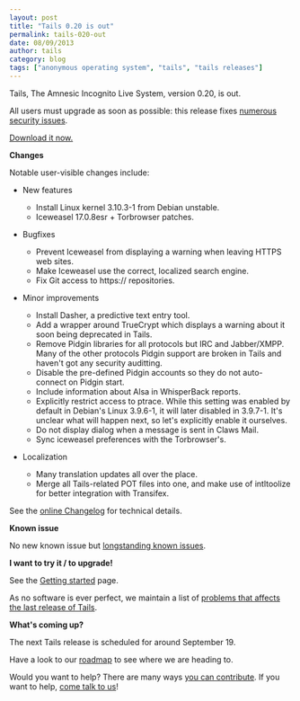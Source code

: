 ```yaml
---
layout: post
title: "Tails 0.20 is out"
permalink: tails-020-out
date: 08/09/2013
author: tails
category: blog
tags: ["anonymous operating system", "tails", "tails releases"]
---
```


Tails, The Amnesic Incognito Live System, version 0.20, is out.

All users must upgrade as soon as possible: this release fixes [numerous security issues](https://tails.boum.org/security/Numerous_security_holes_in_0.19/).

[Download it now.](https://tails.boum.org/download/)

**Changes**

Notable user-visible changes include:

- New features
  - Install Linux kernel 3.10.3-1 from Debian unstable.
  - Iceweasel 17.0.8esr + Torbrowser patches.

- Bugfixes
  - Prevent Iceweasel from displaying a warning when leaving HTTPS web sites.
  - Make Iceweasel use the correct, localized search engine.
  - Fix Git access to https:// repositories.

- Minor improvements
  - Install Dasher, a predictive text entry tool.
  - Add a wrapper around TrueCrypt which displays a warning about it soon being deprecated in Tails.
  - Remove Pidgin libraries for all protocols but IRC and Jabber/XMPP. Many of the other protocols Pidgin support are broken in Tails and haven't got any security auditting.
  - Disable the pre-defined Pidgin accounts so they do not auto-connect on Pidgin start.
  - Include information about Alsa in WhisperBack reports.
  - Explicitly restrict access to ptrace. While this setting was enabled by default in Debian's Linux 3.9.6-1, it will later disabled in 3.9.7-1. It's unclear what will happen next, so let's explicitly enable it ourselves.
  - Do not display dialog when a message is sent in Claws Mail.
  - Sync iceweasel preferences with the Torbrowser's.

- Localization
  - Many translation updates all over the place.
  - Merge all Tails-related POT files into one, and make use of intltoolize for better integration with Transifex.

See the [online Changelog](https://git-tails.immerda.ch/tails/plain/debian/changelog?id=0.20) for technical details.

**Known issue**

No new known issue but [longstanding known issues](https://tails.boum.org/support/known_issues/).

**I want to try it / to upgrade!**

See the [Getting started](https://tails.boum.org/getting_started/) page.

As no software is ever perfect, we maintain a list of [problems that affects the last release of Tails](https://tails.boum.org/support/known_issues/).

**What's coming up?**

The next Tails release is scheduled for around September 19.

Have a look to our [roadmap](https://labs.riseup.net/code/projects/tails/roadmap) to see where we are heading to.

Would you want to help? There are many ways [you can contribute](https://tails.boum.org/contribute/). If you want to help, [come talk to us](https://tails.boum.org/support/)!

